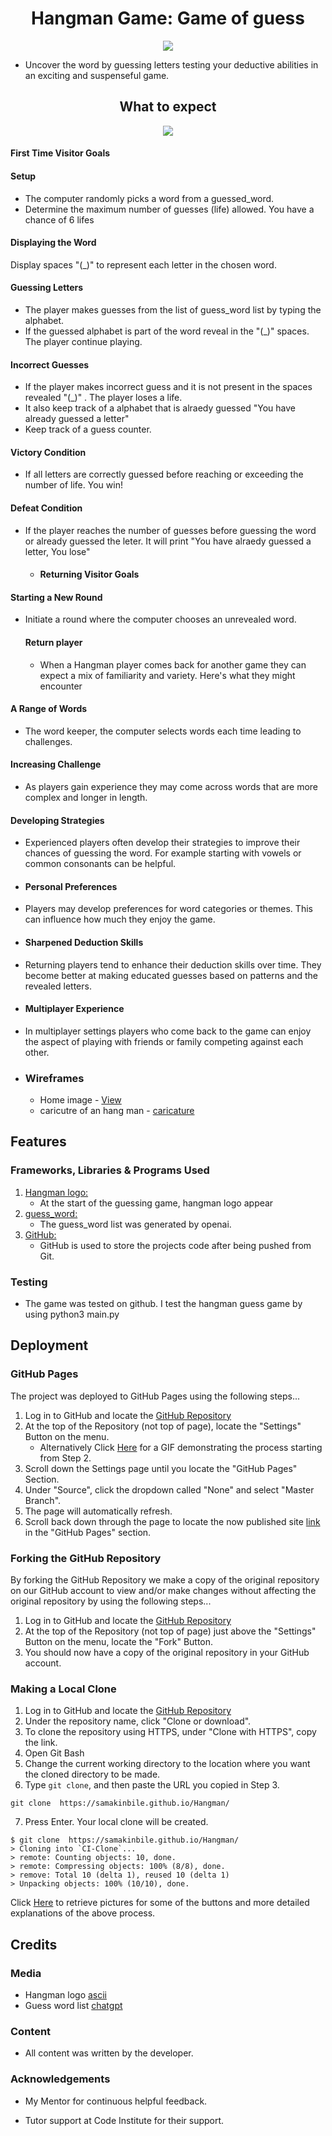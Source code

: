 <h1 align="center">Hangman Game: Game of guess</h1>

<p align="center">
<img src="hangmanimages/hangmanprofile.jpeg" />
</p>

- Uncover the word by guessing letters testing your deductive abilities in an exciting and suspenseful game.

<h2 align="center">What to expect</h2>

<p align="center">
<img src="hangmanimages/Webcapture_flowchart_.jpeg" />
</p>
       
 #### First Time Visitor Goals

#### Setup
- The computer randomly picks a word from a guessed_word.
- Determine the maximum number of guesses (life) allowed. You have a chance of 6 lifes

#### Displaying the Word
Display spaces "(_)" to represent each letter in the chosen word.

#### Guessing Letters
- The player makes guesses from the list of guess_word list by typing the alphabet.
- If the guessed alphabet is part of the word reveal in the "(_)" spaces. The player continue playing.

#### Incorrect Guesses
- If the player makes incorrect guess and it is not present in the spaces revealed "(_)" . The player loses a life.
- It also keep track of a alphabet that is alraedy guessed "You have already guessed a letter"
- Keep track of a guess counter.

 #### Victory Condition
- If all letters are correctly guessed before reaching or exceeding the number of life. You win!

#### Defeat Condition
- If the player reaches the number of guesses before guessing the word or already guessed the leter. It will print  "You have alraedy guessed a letter, You lose"

  - #### Returning Visitor Goals

#### Starting a New Round

- Initiate a round where the computer chooses an unrevealed word.

  #### Return player

  - When a Hangman player comes back for another game they can expect a mix of familiarity and variety. Here's what they might encounter

#### A Range of Words
- The word keeper, the computer selects words each time leading to challenges.

#### Increasing Challenge
- As players gain experience they may come across words that are more complex and longer in length.

#### Developing Strategies
- Experienced players often develop their strategies to improve their chances of guessing the word. For example starting with vowels or common consonants can be helpful.

- #### Personal Preferences
- Players may develop preferences for word categories or themes. This can influence how much they enjoy the game.

- #### Sharpened Deduction Skills
- Returning players tend to enhance their deduction skills over time. They become better at making educated guesses based on patterns and the revealed letters.


- #### Multiplayer Experience
- In multiplayer settings players who come back to the game can enjoy the aspect of playing with friends or family competing against each other.
  

- ### Wireframes

  - Home image -                 [View](https://ascii.co.uk/)
  - caricutre of an hang man -   [caricature](https://ascii.co.uk/)



## Features


### Frameworks, Libraries & Programs Used

1. [Hangman logo:](https://ascii.co.uk/art/hangman)
    - At the start of the guessing game, hangman logo appear
2. [guess_word:](https://opeanai/)
    - The guess_word list was generated by openai.
3. [GitHub:](https://github.com/)
    - GitHub is used to store the projects code after being pushed from Git.



###  Testing

- The game was tested on github. I test the hangman guess game by using python3 main.py



## Deployment

### GitHub Pages

The project was deployed to GitHub Pages using the following steps...

1. Log in to GitHub and locate the [GitHub Repository](https://github.com/)
2. At the top of the Repository (not top of page), locate the "Settings" Button on the menu.
    - Alternatively Click [Here](https://raw.githubusercontent.com/) for a GIF demonstrating the process starting from Step 2.
3. Scroll down the Settings page until you locate the "GitHub Pages" Section.
4. Under "Source", click the dropdown called "None" and select "Master Branch".
5. The page will automatically refresh.
6. Scroll back down through the page to locate the now published site [link](https://github.com) in the "GitHub Pages" section.

### Forking the GitHub Repository

By forking the GitHub Repository we make a copy of the original repository on our GitHub account to view and/or make changes without affecting the original repository by using the following steps...

1. Log in to GitHub and locate the [GitHub Repository](https://github.com/)
2. At the top of the Repository (not top of page) just above the "Settings" Button on the menu, locate the "Fork" Button.
3. You should now have a copy of the original repository in your GitHub account.

### Making a Local Clone

1. Log in to GitHub and locate the [GitHub Repository](https://github.com/)
2. Under the repository name, click "Clone or download".
3. To clone the repository using HTTPS, under "Clone with HTTPS", copy the link.
4. Open Git Bash
5. Change the current working directory to the location where you want the cloned directory to be made.
6. Type `git clone`, and then paste the URL you copied in Step 3.

```
git clone  https://samakinbile.github.io/Hangman/
```

7. Press Enter. Your local clone will be created.

```
$ git clone  https://samakinbile.github.io/Hangman/
> Cloning into `CI-Clone`...
> remote: Counting objects: 10, done.
> remote: Compressing objects: 100% (8/8), done.
> remove: Total 10 (delta 1), reused 10 (delta 1)
> Unpacking objects: 100% (10/10), done.
```

Click [Here](https://help.github.com/en/github/creating-cloning-and-archiving-repositories/cloning-a-repository#cloning-a-repository-to-github-desktop) to retrieve pictures for some of the buttons and more detailed explanations of the above process.

## Credits

### Media

- Hangman logo  [ascii ](https://ascii.co.uk)
- Guess word list [chatgpt](https://openai.com/)
 
### Content

- All content was written by the developer.

### Acknowledgements

- My Mentor for continuous helpful feedback.

- Tutor support at Code Institute for their support.
